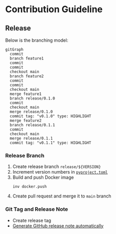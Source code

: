 # Contribution Guideline

## Release

Below is the branching model:

```mermaid
gitGraph
  commit
  branch feature1
  commit
  commit
  checkout main
  branch feature2
  commit
  commit
  checkout main
  merge feature1
  branch release/0.1.0
  commit
  checkout main
  merge release/0.1.0
  commit tag: "v0.1.0" type: HIGHLIGHT
  merge feature2
  branch release/0.1.1
  commit
  checkout main
  merge release/0.1.1
  commit tag: "v0.1.1" type: HIGHLIGHT
```

### Release Branch

1. Create release branch `release/${VERSION}`
2. Increment version numbers in [`pyproject.toml`](pyproject.toml)
3. Build and push Docker image
   ```shell
   inv docker.push
   ```
4. Create pull request and merge it to `main` branch

### Git Tag and Release Note

- Create release tag
- [Generate GitHub release note automatically](https://docs.github.com/en/repositories/releasing-projects-on-github/automatically-generated-release-notes)
